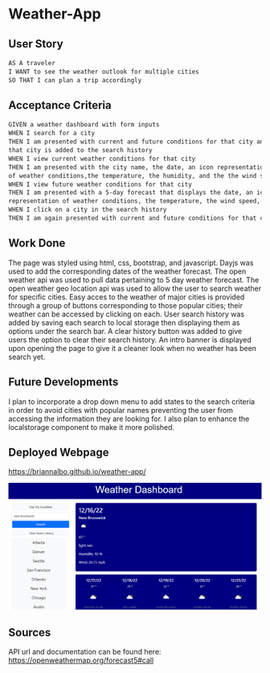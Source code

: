 # Weather-App

## User Story

```md
AS A traveler
I WANT to see the weather outlook for multiple cities
SO THAT I can plan a trip accordingly
```

## Acceptance Criteria

```md
GIVEN a weather dashboard with form inputs
WHEN I search for a city
THEN I am presented with current and future conditions for that city and 
that city is added to the search history
WHEN I view current weather conditions for that city
THEN I am presented with the city name, the date, an icon representation 
of weather conditions,the temperature, the humidity, and the the wind speed
WHEN I view future weather conditions for that city
THEN I am presented with a 5-day forecast that displays the date, an icon 
representation of weather conditions, the temperature, the wind speed, and the humidity
WHEN I click on a city in the search history
THEN I am again presented with current and future conditions for that city
```
## Work Done
The page was styled using html, css, bootstrap, and javascript.
Dayjs was used to add the corresponding dates of the weather forecast.
The open weather api was used to pull data pertaining to 5 day weather forecast.
The open weather geo location api was used to allow the user to search weather for specific cities.
Easy acces to the weather of major cities is provided through a group of buttons corresponding to 
those popular cities; their weather can be accessed by clicking on each.
User search history was added by saving each search to local storage then displaying them as options 
under the search bar.
A clear history button was added to give users the option to clear their search history.
An intro banner is displayed upon opening the page to give it a cleaner look when no weather has been search yet.

## Future Developments

I plan to incorporate a drop down menu to add states to the search criteria in order to avoid
cities with popular names preventing the user from accessing the information they are looking for.
I also plan to enhance the localstorage component to make it more polished.


## Deployed Webpage
https://briannalbo.github.io/weather-app/

![screenshot.png](https://github.com/briannalbo/weather-app/blob/main/images/screenshot.png)

## Sources
API url and documentation can be found here: https://openweathermap.org/forecast5#call


